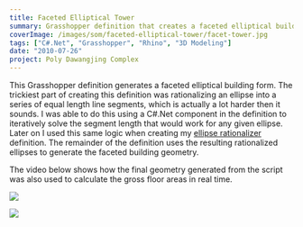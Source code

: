 ```yaml
---
title: Faceted Elliptical Tower
summary: Grasshopper definition that creates a faceted elliptical building mass
coverImage: /images/som/faceted-elliptical-tower/facet-tower.jpg
tags: ["C#.Net", "Grasshopper", "Rhino", "3D Modeling"]
date: "2010-07-26"
project: Poly Dawangjing Complex
---
```


This Grasshopper definition generates a faceted elliptical building form. The trickiest part of creating this definition was rationalizing an ellipse into a series of equal length line segments, which is actually a lot harder then it sounds. I was able to do this using a C#.Net component in the definition to iteratively solve the segment length that would work for any given ellipse. Later on I used this same logic when creating my [ellipse rationalizer](/projects/som/ellipse-rationalizer) definition. The remainder of the definition uses the resulting rationalized ellipses to generate the faceted building geometry.

The video below shows how the final geometry generated from the script was also used to calculate the gross floor areas in real time.

![](/images/som/faceted-elliptical-tower/facet-tower.jpg)

![](/images/som/faceted-elliptical-tower/1753.jpg)
